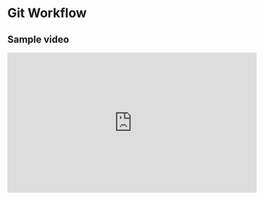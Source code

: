 <h1>Git Workflow</h1>

<h2>Sample video</h2>

<iframe width="560" height="315" src="https://www.youtube.com/embed/1lkSimojR7k" title="YouTube video player" frameborder="0" allow="accelerometer; autoplay; clipboard-write; encrypted-media; gyroscope; picture-in-picture; web-share" allowfullscreen></iframe>
